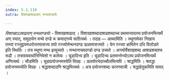 ```yaml
---
index: 5.1.110
sutra: विशाखाषाढादण् मन्थदण्डयोः

---
```

_विशाखाऽऽषाढादण् मन्थदण्डयोः_ - विशाखाषाढात् । विशाखाशब्दादाषाढशब्दाच्च प्रथमान्तादस्य प्रयोजनमित्यर्थे अण् स्यात्, समुदायेन मन्थे दण्डे च क्रमाद्गम्ये सतीत्यर्थः । तदाह — आब्यामिति । स्थूणामेका निखाय तस्यां रज्जुद्वयमधरोत्तरमासज्य तयो रज्ज्वोर्मन्थनदण्ड ऊध्र्वमासज्यते । येन रज्ज्वा भ्रामितेन दधि विलोडते इति स्थितिः । तत्र स्थूणा मन्थ इत्युच्यते । मन्थानाख्यदण्डो दण्ड उच्यते । अनयोर्वैशाखशब्द आषाढशब्दश्च रूढौ । तत्रावयवार्थाभिनिवेशो न कर्तव्यः । चूडादिभ्य इति । चूडादिभ्यः प्रतमान्तेभ्योऽस्य प्रयोजनमित्यर्थे अणित्यर्थः । चौडमिति । चूडाप्रयोजनमस्येति विग्रहः । डलयोरभेदाच्चौलमित्यपि । श्राद्धमिति । श्रतद्धा प्रयोजनमस्येति विग्रहः । श्रद्धाशब्दादणि श्राद्धमित्यर्थः । अत्र प्रयोजनशब्दः कारणवाची । श्रद्धाहेतुकमिति यावत् ।
